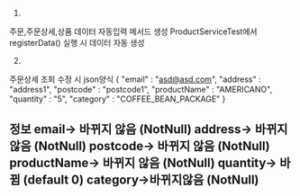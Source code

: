 1.
주문,주문상세,상품 데이터 자동입력 메서드 생성
ProductServiceTest에서 registerData() 실행 시 데이터 자동 생성

2.
주문상세 조회 수정 시 json양식
{ 
  "email" : "asd@asd.com",
  "address" : "address1",
  "postcode" : "postcode1",
  "productName" : "AMERICANO",
  "quantity" : "5",
  "category" : "COFFEE_BEAN_PACKAGE"
}

**정보**
email-> 바뀌지 않음 (NotNull)
address-> 바뀌지 않음  (NotNull)
postcode-> 바뀌지 않음 (NotNull)
productName-> 바뀌지 않음  (NotNull)
quantity-> 바뀜  (default 0)
category->바뀌지않음  (NotNull)
----------------------------------------------------------------
